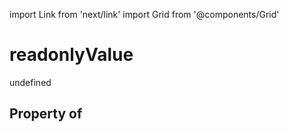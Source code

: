 import Link from 'next/link'
import Grid from '@components/Grid'

# readonlyValue

undefined

## Property of



